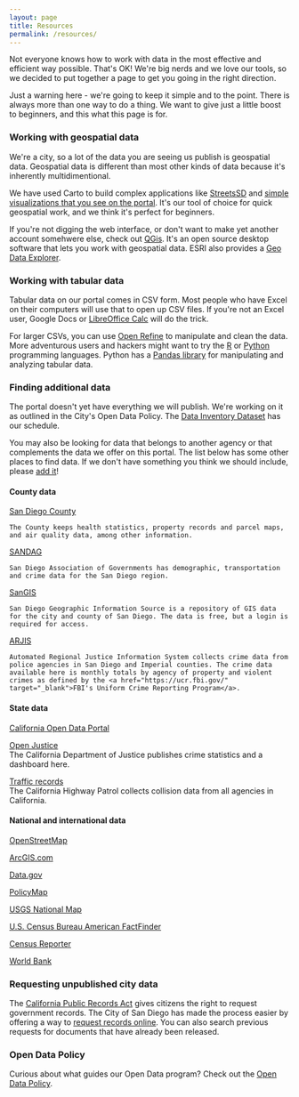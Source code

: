 ```yaml
---
layout: page
title: Resources
permalink: /resources/
---
```


Not everyone knows how to work with data in the most effective and efficient way possible.  That's OK!  We're big nerds and we love our tools, so we decided to put together a page to get you going in the right direction.

Just a warning here - we're going to keep it simple and to the point.  There is always more than one way to do a thing.  We want to give just a little boost to beginners, and this what this page is for.

### Working with geospatial data
We're a city, so a lot of the data you are seeing us publish is geospatial data.  Geospatial data is different than most other kinds of data because it's inherently multidimentional.  

We have used Carto to build complex applications like [StreetsSD](http://streets.sandiego.gov) and [simple visualizations that you see on the portal](data.sandiego.gov).  It's our tool of choice for quick geospatial work, and we think it's perfect for beginners.

If you're not digging the web interface, or don't want to make yet another account somehwere else, check out [QGis](http://www2.qgis.org/en/site/).  It's an open source desktop software that lets you work with geospatial data.  ESRI also provides a [Geo Data Explorer](http://www.esri.com/software/arcgis/explorer/).

### Working with tabular data
Tabular data on our portal comes in CSV form.  Most people who have Excel on their computers will use that to open up CSV files.   If you're not an Excel user, Google Docs or [LibreOffice Calc](http://www.libreoffice.org/discover/calc/) will do the trick.  

For larger CSVs, you can use [Open Refine](http://openrefine.org/) to manipulate and clean the data. More adventurous users and hackers might want to try the [R](https://www.r-project.org/about.html) or [Python](https://www.python.org/) programming languages. Python has a [Pandas library](http://pandas.pydata.org/) for manipulating and analyzing tabular data.

### Finding additional data
The portal doesn't yet have everything we will publish. We're working on it as outlined in the City's Open Data Policy. The [Data Inventory Dataset](/datasets/data-inventory/) has our schedule.  

You may also be looking for data that belongs to another agency or that complements the data we offer on this portal. The list below has some other places to find data. If we don't have something you think we should include, please [add it](https://github.com/cityofsandiego)!

#### County data

<p>
	<a href="http://www.sandiegocounty.gov/" target="_blank" class="resources-page-link">San Diego County</a> <br>

	The County keeps health statistics, property records and parcel maps, and air quality data, among other information.
</p>
<p>
	<a href="http://datasurfer.sandag.org/" target="_blank" class="resources-page-link">SANDAG</a> <br>

	San Diego Association of Governments has demographic, transportation and crime data for the San Diego region.

</p>
<p>
	<a href="http://www.openstreetmap.org" target="_blank" class="resources-page-link">SanGIS</a> <br>

	San Diego Geographic Information Source is a repository of GIS data for the city and county of San Diego. The data is free, but a login is required for access.
</p>
<p>
	<a href="http://crimestats.arjis.org/" target="_blank" class="resources-page-link">ARJIS</a> <br>

	Automated Regional Justice Information System collects crime data from police agencies in San Diego and Imperial counties. The crime data available here is monthly totals by agency of property and violent crimes as defined by the <a href="https://ucr.fbi.gov/" target="_blank">FBI's Uniform Crime Reporting Program</a>.
</p>

#### State data

<p>
	<a href="https://data.ca.gov/" target="_blank" class="resources-page-link">California Open Data Portal</a><br>
</p>
<p>
	<a href="https://openjustice.doj.ca.gov/" target="_blank" class="resources-page-link">Open Justice</a><br>
	The California Department of Justice publishes crime statistics and a dashboard here.
</p>
<p>
	<a href="http://iswitrs.chp.ca.gov/Reports/jsp/CollisionReports.jsp" target="_blank" class="resources-page-link">Traffic records</a><br>
	The California Highway Patrol collects collision data from all agencies in California. 
</p>

#### National and international data

<p><a href="http://www.openstreetmap.org" target="_blank" class="resources-page-link">OpenStreetMap</a></p>
<p><a href="http://www.arcgis.com/" target="_blank" class="resources-page-link">ArcGIS.com</a></p>
<p><a href="http://www.data.gov/" target="_blank" class="resources-page-link">Data.gov</a></p>
<p><a href="http://www.policymap.com/" target="_blank" class="resources-page-link">PolicyMap</a></p>
<p><a href="http://nationalmap.gov/viewer.html" target="_blank" class="resources-page-link">USGS National Map</a></p>
<p><a href="http://factfinder.census.gov/" target="_blank" class="resources-page-link">U.S. Census Bureau American FactFinder</a></p>
<p><a href="http://censusreporter.org/" target="_blank" class="resources-page-link">Census Reporter</a></p>
<p><a href="http://data.worldbank.org/" target="_blank" class="resources-page-link">World Bank</a></p>

### Requesting unpublished city data
The [California Public Records Act](http://ag.ca.gov/publications/summary_public_records_act.pdf) gives citizens the right to request government records. The City of San Diego has made the process easier by offering a way to [request records online](http://sandiego.nextrequest.com/). You can also search previous requests for documents that have already been released.   

### Open Data Policy
Curious about what guides our Open Data program? Check out the [Open Data Policy](http://dockets.sandiego.gov/sirepub/view.aspx?cabinet=published_meetings&fileid=757846).